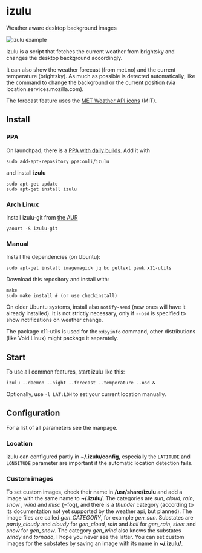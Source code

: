 # izulu
Weather aware desktop background images

![izulu example](https://lh5.googleusercontent.com/-E2Idz1l1NV0/U0rCEzev83I/AAAAAAAAC60/rK9ELFUp7Pg/s800/izulu.jpg)

Izulu is a script that fetches the current weather from brightsky and changes the desktop background accordingly.

It can also show the weather forecast (from met.no) and the current temperature (brightsky). As much as possible is detected automatically, like the command to change the background or the current position (via location.services.mozilla.com).

The forecast feature uses the [MET Weather API icons](https://github.com/metno/weathericons) (MIT).

## Install

### PPA

On launchpad, there is a [PPA with daily builds](https://launchpad.net/~onli/+archive/izulu). Add it with
    
    sudo add-apt-repository ppa:onli/izulu
    
and install **izulu**
    
    sudo apt-get update
    sudo apt-get install izulu
    
### Arch Linux

Install izulu-git from [the AUR](https://aur.archlinux.org/packages/izulu-git/)

    yaourt -S izulu-git

### Manual

Install the dependencies (on Ubuntu):

    sudo apt-get install imagemagick jq bc gettext gawk x11-utils

Download this repository and install with:

    make
    sudo make install # (or use checkinstall)

On older Ubuntu systems, install also `notify-send` (new ones will have it already installed). It is not strictly necessary, only if `--osd` is specified to show notifications on weather change.

The package x11-utils is used for the `xdpyinfo` command, other distributions (like Void Linux) might package it separately.

## Start

To use all common features, start izulu like this:

    izulu --daemon --night --forecast --temperature --osd &

Optionally, use `-l LAT:LON` to set your current location manually. 
    
## Configuration

For a list of all parameters see the manpage.

### Location

izulu can configured partly in **~/.izulu/config**, especially the `LATITUDE` and `LONGITUDE` parameter are important if the automatic location detection fails.

### Custom images

To set custom images, check their name in **/usr/share/izulu** and add a image with the same name to **~/.izulu/**. The categories are *sun*, *cloud*, *rain*, *snow* , *wind* and *misc* (=fog), and there is a *thunder* category (according to its documentation not yet supported by the weather api, but planned). The image files are called *gen_CATEGORY*, for example *gen_sun*. Substates are *partly_cloudy* and *cloudy* for *gen_cloud*, *rain* and *hail* for *gen_rain*, *sleet* and *snow* for *gen_snow*. The category *gen_wind* also knows the substates *windy* and *tornado*, I hope you never see the latter. You can set custom images for the substates by saving an image with its name in **~/.izulu/**.

